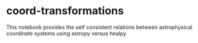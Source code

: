 # coord-transformations
This notebook provides the self consistent relations between astrophysical coordinate systems using astropy versus healpy

